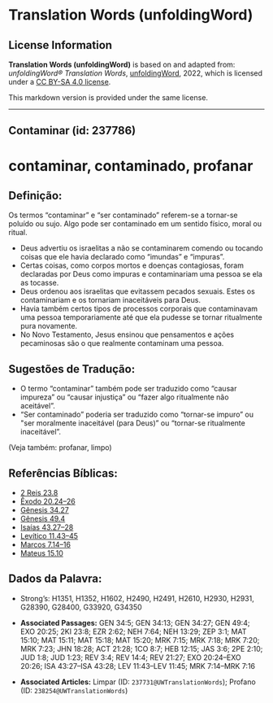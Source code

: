 # Translation Words (unfoldingWord)

## License Information

**Translation Words (unfoldingWord)** is based on and adapted from: _unfoldingWord® Translation Words_, [unfoldingWord](https://unfoldingword.org/utw), 2022, which is licensed under a [CC BY-SA 4.0 license](https://creativecommons.org/licenses/by-sa/4.0/legalcode.en).

This markdown version is provided under the same license.



--------------------------------

## Contaminar (id: 237786)

contaminar, contaminado, profanar
=================================

Definição:
----------

Os termos “contaminar” e “ser contaminado” referem\-se a tornar\-se poluído ou sujo. Algo pode ser contaminado em um sentido físico, moral ou ritual.

* Deus advertiu os israelitas a não se contaminarem comendo ou tocando coisas que ele havia declarado como “imundas” e “impuras”.
* Certas coisas, como corpos mortos e doenças contagiosas, foram declaradas por Deus como impuras e contaminariam uma pessoa se ela as tocasse.
* Deus ordenou aos israelitas que evitassem pecados sexuais. Estes os contaminariam e os tornariam inaceitáveis para Deus.
* Havia também certos tipos de processos corporais que contaminavam uma pessoa temporariamente até que ela pudesse se tornar ritualmente pura novamente.
* No Novo Testamento, Jesus ensinou que pensamentos e ações pecaminosas são o que realmente contaminam uma pessoa.

Sugestões de Tradução:
----------------------

* O termo “contaminar” também pode ser traduzido como “causar impureza” ou “causar injustiça” ou “fazer algo ritualmente não aceitável”.
* “Ser contaminado” poderia ser traduzido como “tornar\-se impuro” ou "ser moralmente inaceitável (para Deus)” ou “tornar\-se ritualmente inaceitável”.

(Veja também: profanar, limpo)

Referências Bíblicas:
---------------------

* [2 Reis 23\.8](https://ref.ly/2Kgs23:8)
* [Êxodo 20\.24–26](https://ref.ly/Exod20:24-Exod20:26)
* [Gênesis 34\.27](https://ref.ly/Gen34:27)
* [Gênesis 49\.4](https://ref.ly/Gen49:4)
* [Isaías 43\.27–28](https://ref.ly/Isa43:27-Isa43:28)
* [Levítico 11\.43–45](https://ref.ly/Lev11:43-Lev11:45)
* [Marcos 7\.14–16](https://ref.ly/Mark7:14-Mark7:16)
* [Mateus 15\.10](https://ref.ly/Matt15:10)

Dados da Palavra:
-----------------

* Strong’s: H1351, H1352, H1602, H2490, H2491, H2610, H2930, H2931, G28390, G28400, G33920, G34350

* **Associated Passages:** GEN 34:5; GEN 34:13; GEN 34:27; GEN 49:4; EXO 20:25; 2KI 23:8; EZR 2:62; NEH 7:64; NEH 13:29; ZEP 3:1; MAT 15:10; MAT 15:11; MAT 15:18; MAT 15:20; MRK 7:15; MRK 7:18; MRK 7:20; MRK 7:23; JHN 18:28; ACT 21:28; 1CO 8:7; HEB 12:15; JAS 3:6; 2PE 2:10; JUD 1:8; JUD 1:23; REV 3:4; REV 14:4; REV 21:27; EXO 20:24–EXO 20:26; ISA 43:27–ISA 43:28; LEV 11:43–LEV 11:45; MRK 7:14–MRK 7:16
* **Associated Articles:** Limpar (ID: `237731@UWTranslationWords`); Profano (ID: `238254@UWTranslationWords`)

